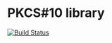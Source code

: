 PKCS#10 library
=========

[![Build Status](https://travis-ci.org/fcomb/pkcs10-hs.svg)](https://travis-ci.org/fcomb/pkcs10-hs)
